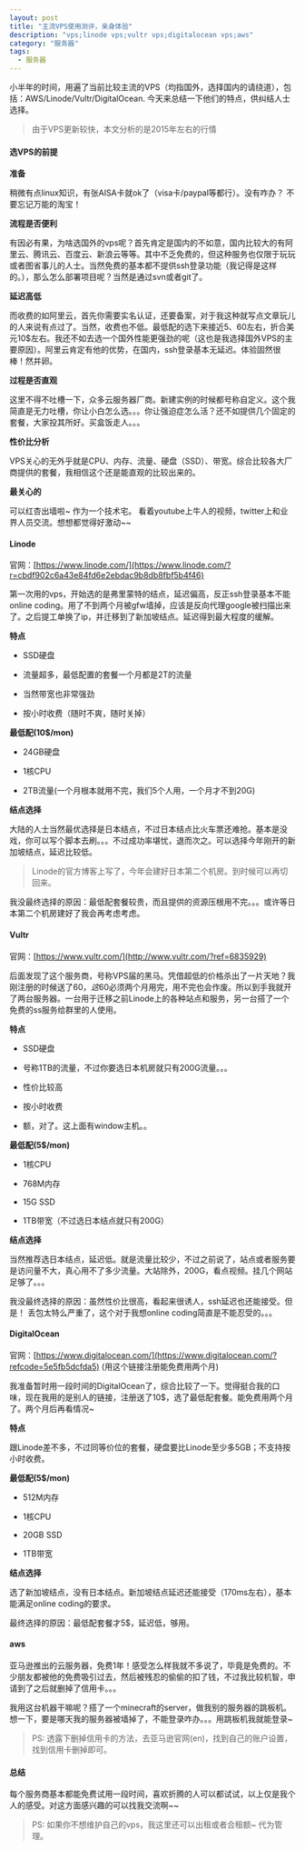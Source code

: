 ```yaml
---
layout: post
title: "主流VPS使用测评，亲身体验"
description: "vps;linode vps;vultr vps;digitalocean vps;aws"
category: "服务器"
tags: 
  - 服务器
---
```


小半年的时间，用遍了当前比较主流的VPS（均指国外，选择国内的请绕道），包括：AWS/Linode/Vultr/DigitalOcean. 今天来总结一下他们的特点，供纠结人士选择。

> 由于VPS更新较快，本文分析的是2015年左右的行情

#### 选VPS的前提

__准备__

稍微有点linux知识，有张AISA卡就ok了（visa卡/paypal等都行）。没有咋办？ 不要忘记万能的淘宝！

__流程是否便利__

有因必有果，为啥选国外的vps呢？首先肯定是国内的不如意，国内比较大的有阿里云、腾讯云、百度云、新浪云等等。其中不乏免费的，但这种服务也仅限于玩玩或者图省事儿的人士。当然免费的基本都不提供ssh登录功能（我记得是这样的。），那么怎么部署项目呢？当然是通过svn或者git了。

__延迟高低__

而收费的如阿里云，首先你需要实名认证，还要备案，对于我这种就写点文章玩儿的人来说有点过了。当然，收费也不低。最低配的选下来接近5、60左右，折合美元10$左右。我还不如去选一个国外性能更强劲的呢（这也是我选择国外VPS的主要原因）。阿里云肯定有他的优势，在国内，ssh登录基本无延迟。体验固然很棒！然并卵。

__过程是否直观__

这里不得不吐槽一下，众多云服务器厂商。新建实例的时候都号称自定义。这个我简直是无力吐槽，你让小白怎么选。。。你让强迫症怎么活？还不如提供几个固定的套餐，大家投其所好。买盒饭走人。。。

__性价比分析__

VPS关心的无外乎就是CPU、内存、流量、硬盘（SSD）、带宽。综合比较各大厂商提供的套餐，我相信这个还是能直观的比较出来的。

__最关心的__

可以红杏出墙啦~ 作为一个技术宅。 看着youtube上牛人的视频，twitter上和业界人员交流。想想都觉得好激动~~

#### Linode

官网：[https://www.linode.com/](https://www.linode.com/?r=cbdf902c6a43e84fd6e2ebdac9b8db8fbf5b4f46)

第一次用的vps，开始选的是弗里蒙特的结点，延迟偏高，反正ssh登录基本不能online coding。用了不到两个月被gfw墙掉，应该是反向代理google被扫描出来了。之后提工单换了ip，并迁移到了新加坡结点。延迟得到最大程度的缓解。

__特点__

+ SSD硬盘

+ 流量超多，最低配置的套餐一个月都是2T的流量

+ 当然带宽也非常强劲

+ 按小时收费（随时不爽，随时关掉）

__最低配(10$/mon)__

+ 24GB硬盘

+ 1核CPU

+ 2TB流量(一个月根本就用不完，我们5个人用，一个月才不到20G)

__结点选择__

大陆的人士当然最优选择是日本结点，不过日本结点比火车票还难抢。基本是没戏，你可以写个脚本去刷。。。不过成功率堪忧，退而次之。可以选择今年刚开的新加坡结点，延迟比较低。

> Linode的官方博客上写了，今年会建好日本第二个机房。到时候可以再切回来。

我没最终选择的原因：最低配套餐较贵，而且提供的资源压根用不完。。。或许等日本第二个机房建好了我会再考虑考虑。

#### Vultr

官网：[https://www.vultr.com/](http://www.vultr.com/?ref=6835929)

后面发现了这个服务商，号称VPS届的黑马。凭借超低的价格杀出了一片天地？我刚注册的时候送了60$，这60$必须两个月用完，用不完也会作废。所以到手我就开了两台服务器。一台用于迁移之前Linode上的各种站点和服务，另一台搭了一个免费的ss服务给群里的人使用。

__特点__

+ SSD硬盘

+ 号称1TB的流量，不过你要选日本机房就只有200G流量。。。

+ 性价比较高

+ 按小时收费

+ 额，对了。这上面有window主机。。

__最低配(5$/mon)__

+ 1核CPU

+ 768M内存

+ 15G SSD

+ 1TB带宽（不过选日本结点就只有200G）

__结点选择__

当然推荐选日本结点，延迟低。就是流量比较少，不过之前说了，站点或者服务要是访问量不大，真心用不了多少流量。大站除外，200G，看点视频。挂几个网站足够了。。。

我没最终选择的原因：虽然性价比很高，看起来很诱人，ssh延迟也还能接受。但是！ 丢包太特么严重了，这个对于我想online coding简直是不能忍受的。。。

#### DigitalOcean

官网：[https://www.digitalocean.com/](https://www.digitalocean.com/?refcode=5e5fb5dcfda5) (用这个链接注册能免费用两个月)

我准备暂时用一段时间的DigitalOcean了，综合比较了一下。觉得挺合我的口味，现在我用的是别人的链接，注册送了10$，选了最低配套餐。能免费用两个月了。两个月后再看情况~

__特点__

跟Linode差不多，不过同等价位的套餐，硬盘要比Linode至少多5GB；不支持按小时收费。

__最低配(5$/mon)__

+ 512M内存

+ 1核CPU

+ 20GB SSD

+ 1TB带宽

__结点选择__

选了新加坡结点，没有日本结点。新加坡结点延迟还能接受（170ms左右），基本能满足online coding的要求。

最终选择的原因：最低配套餐才5$，延迟低，够用。

#### aws

亚马逊推出的云服务器，免费1年！感受怎么样我就不多说了，毕竟是免费的。不少朋友都被他的免费吸引过去，然后被残忍的偷偷的扣了钱，不过我比较机智，申请到了之后就删掉了信用卡。。。

我用这台机器干嘛呢？搭了一个minecraft的server，做我别的服务器的跳板机。想一下，要是哪天我的服务器被墙掉了，不能登录咋办。。。用跳板机我就能登录~ 

>PS: 透露下删掉信用卡的方法，去亚马逊官网(en)，找到自己的账户设置，找到信用卡删掉即可。

#### 总结

每个服务商基本都能免费试用一段时间，喜欢折腾的人可以都试试，以上仅是我个人的感受。对这方面感兴趣的可以找我交流啊~~

>PS: 如果你不想维护自己的vps，我这里还可以出租或者合租额~  代为管理。

